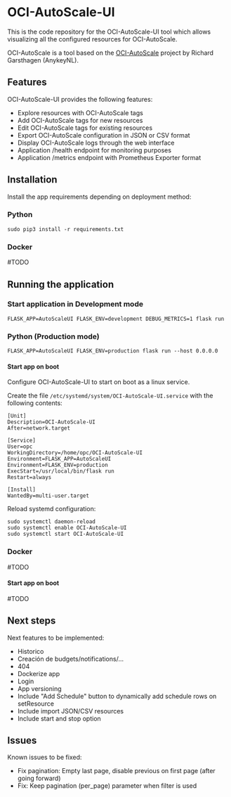 # OCI-AutoScale-UI

This is the code repository for the OCI-AutoScale-UI tool which allows visualizing all the configured resources for OCI-AutoScale.

OCI-AutoScale is a tool based on the [OCI-AutoScale](https://github.com/AnykeyNL/OCI-AutoScale) project by Richard Garsthagen (AnykeyNL).

## Features

OCI-AutoScale-UI provides the following features:
- Explore resources with OCI-AutoScale tags
- Add OCI-AutoScale tags for new resources
- Edit OCI-AutoScale tags for existing resources
- Export OCI-AutoScale configuration in JSON or CSV format
- Display OCI-AutoScale logs through the web interface
- Application /health endpoint for monitoring purposes
- Application /metrics endpoint with Prometheus Exporter format

## Installation

Install the app requirements depending on deployment method:

### Python
```
sudo pip3 install -r requirements.txt
```

### Docker
#TODO

## Running the application

### Start application in Development mode
```
FLASK_APP=AutoScaleUI FLASK_ENV=development DEBUG_METRICS=1 flask run
```

### Python (Production mode)
```
FLASK_APP=AutoScaleUI FLASK_ENV=production flask run --host 0.0.0.0
```

#### Start app on boot
Configure OCI-AutoScale-UI to start on boot as a linux service.

Create the file `/etc/systemd/system/OCI-AutoScale-UI.service` with the following contents:
```
[Unit]
Description=OCI-AutoScale-UI
After=network.target

[Service]
User=opc
WorkingDirectory=/home/opc/OCI-AutoScale-UI
Environment=FLASK_APP=AutoScaleUI
Environment=FLASK_ENV=production
ExecStart=/usr/local/bin/flask run
Restart=always

[Install]
WantedBy=multi-user.target
```

Reload systemd configuration:
```
sudo systemctl daemon-reload
sudo systemctl enable OCI-AutoScale-UI
sudo systemctl start OCI-AutoScale-UI
```

### Docker
#TODO

#### Start app on boot
#TODO

## Next steps
Next features to be implemented:
- Historico
- Creación de budgets/notifications/...
- 404
- Dockerize app
- Login
- App versioning
- Include "Add Schedule" button to dynamically add schedule rows on setResource
- Include import JSON/CSV resources
- Include start and stop option

## Issues
Known issues to be fixed:
- Fix pagination: Empty last page, disable previous on first page (after going forward)
- Fix: Keep pagination (per_page) parameter when filter is used